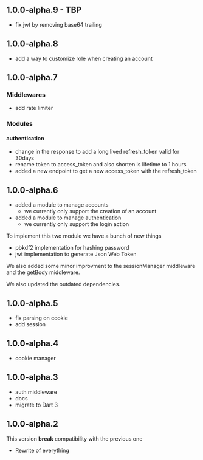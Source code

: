 ## 1.0.0-alpha.9 - TBP

- fix jwt by removing base64 trailing

## 1.0.0-alpha.8

- add a way to customize role when creating an account

## 1.0.0-alpha.7

### Middlewares

- add rate limiter

### Modules
#### authentication
- change in the response to add a long lived refresh_token valid for 30days
- rename token to access_token and also shorten is lifetime to 1 hours
- added a new endpoint to get a new access_token with the refresh_token

## 1.0.0-alpha.6

- added a module to manage accounts
    - we currently only support the creation of an account
- added a module to manage authentication
    - we currently only support the login action

To implement this two module we have a bunch of new things
- pbkdf2 implementation for hashing password
- jwt implementation to generate Json Web Token

We also added some minor improvment to the sessionManager middleware and the getBody middleware.

We also updated the outdated dependencies.

## 1.0.0-alpha.5

- fix parsing on cookie
- add session

## 1.0.0-alpha.4

- cookie manager

## 1.0.0-alpha.3

- auth middleware
- docs
- migrate to Dart 3

## 1.0.0-alpha.2

This version **break** compatibility with the previous one

- Rewrite of everything
